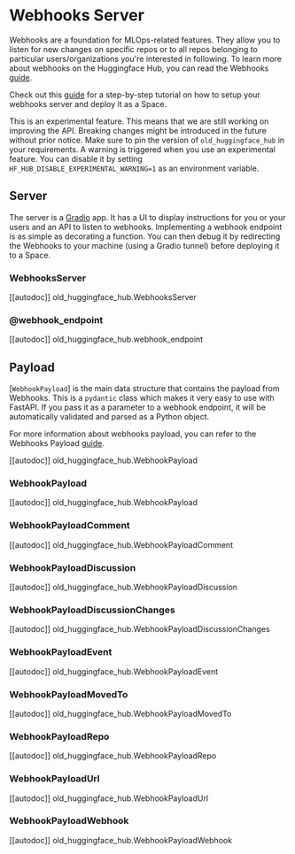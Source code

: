 <!--⚠️ Note that this file is in Markdown but contain specific syntax for our doc-builder (similar to MDX) that may not be
rendered properly in your Markdown viewer.
-->

# Webhooks Server

Webhooks are a foundation for MLOps-related features. They allow you to listen for new changes on specific repos or to
all repos belonging to particular users/organizations you're interested in following. To learn
more about webhooks on the Huggingface Hub, you can read the Webhooks [guide](https://huggingface.co/docs/hub/webhooks).

<Tip>

Check out this [guide](../guides/webhooks_server) for a step-by-step tutorial on how to setup your webhooks server and
deploy it as a Space.

</Tip>

<Tip warning={true}>

This is an experimental feature. This means that we are still working on improving the API. Breaking changes might be
introduced in the future without prior notice. Make sure to pin the version of `old_huggingface_hub` in your requirements.
A warning is triggered when you use an experimental feature. You can disable it by setting `HF_HUB_DISABLE_EXPERIMENTAL_WARNING=1` as an environment variable.

</Tip>

## Server

The server is a [Gradio](https://gradio.app/) app. It has a UI to display instructions for you or your users and an API
to listen to webhooks. Implementing a webhook endpoint is as simple as decorating a function. You can then debug it
by redirecting the Webhooks to your machine (using a Gradio tunnel) before deploying it to a Space.

### WebhooksServer

[[autodoc]] old_huggingface_hub.WebhooksServer

### @webhook_endpoint

[[autodoc]] old_huggingface_hub.webhook_endpoint

## Payload

[`WebhookPayload`] is the main data structure that contains the payload from Webhooks. This is
a `pydantic` class which makes it very easy to use with FastAPI. If you pass it as a parameter to a webhook endpoint, it
will be automatically validated and parsed as a Python object.

For more information about webhooks payload, you can refer to the Webhooks Payload [guide](https://huggingface.co/docs/hub/webhooks#webhook-payloads).

[[autodoc]] old_huggingface_hub.WebhookPayload

### WebhookPayload

[[autodoc]] old_huggingface_hub.WebhookPayload

### WebhookPayloadComment

[[autodoc]] old_huggingface_hub.WebhookPayloadComment

### WebhookPayloadDiscussion

[[autodoc]] old_huggingface_hub.WebhookPayloadDiscussion

### WebhookPayloadDiscussionChanges

[[autodoc]] old_huggingface_hub.WebhookPayloadDiscussionChanges

### WebhookPayloadEvent

[[autodoc]] old_huggingface_hub.WebhookPayloadEvent

### WebhookPayloadMovedTo

[[autodoc]] old_huggingface_hub.WebhookPayloadMovedTo

### WebhookPayloadRepo

[[autodoc]] old_huggingface_hub.WebhookPayloadRepo

### WebhookPayloadUrl

[[autodoc]] old_huggingface_hub.WebhookPayloadUrl

### WebhookPayloadWebhook

[[autodoc]] old_huggingface_hub.WebhookPayloadWebhook
